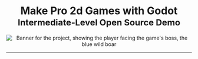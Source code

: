 <h1 align="center">
Make Pro 2d Games with Godot</br>
  <small>Intermediate-Level Open Source Demo</small>
</h1>

<p align='center'>
  <img src="https://i.imgur.com/zW56qs0.png" alt="Banner for the project, showing the player facing the game's boss, the blue wild boar" />
</p>

<hr>
